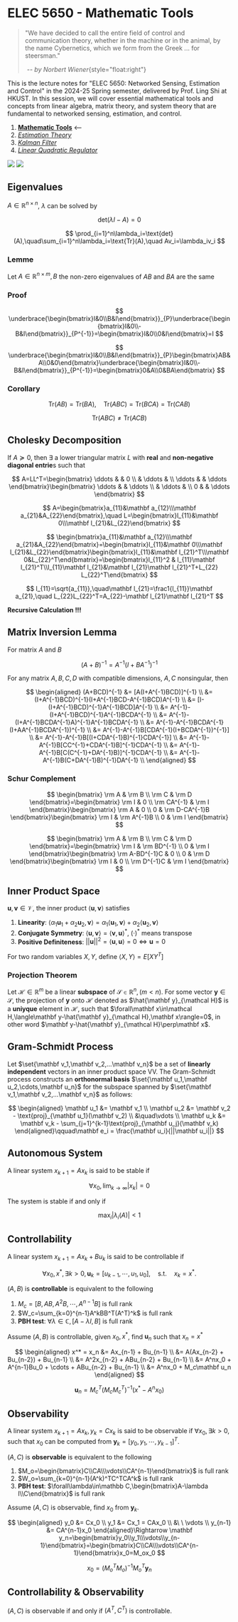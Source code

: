 # ELEC 5650 - Mathematic Tools

> "We have decided to call the entire field of control and communication theory, whether in the machine or in the animal, by the name Cybernetics, which we form from the Greek ... for steersman."
>
> &nbsp;_-- by Norbert Wiener_{style="float:right"}

<CenteredImg src="/posts/elec-5650/linear-algebra.png" width=50% />

This is the lecture notes for "ELEC 5650: Networked Sensing, Estimation and Control" in the 2024-25 Spring semester, delivered by Prof. Ling Shi at HKUST. In this session, we will cover essential mathematical tools and concepts from linear algebra, matrix theory, and system theory that are fundamental to networked sensing, estimation, and control.

1. [**Mathematic Tools**](./math-tools.md) <--
2. [_Estimation Theory_](./estimation.md)
3. [_Kalman Filter_](./kalman-filter.md)
4. [_Linear Quadratic Regulator_](./lqr.md)

<Badges>
<img src="/tags/hkust.svg">
<img src="/tags/math.svg">
</Badges>

## Eigenvalues

$A\in\mathbb R^{n\times n}$, $\lambda$ can be solved by

$$\text{det}(\lambda I-A)=0$$

$$
\prod_{i=1}^n\lambda_i=\text{det}(A),\quad\sum_{i=1}^n\lambda_i=\text{Tr}(A),\quad Av_i=\lambda_iv_i
$$

### Lemme

Let $A\in\mathbb R^{n\times m}, B$ the non-zero eigenvalues of $AB$ and $BA$ are the same

### Proof

$$
\underbrace{\begin{bmatrix}I&0\\B&I\end{bmatrix}}_{P}\underbrace{\begin{bmatrix}I&0\\-B&I\end{bmatrix}}_{P^{-1}}=\begin{bmatrix}I&0\\0&I\end{bmatrix}=I
$$

$$
\underbrace{\begin{bmatrix}I&0\\B&I\end{bmatrix}}_{P}\begin{bmatrix}AB&A\\0&0\end{bmatrix}\underbrace{\begin{bmatrix}I&0\\-B&I\end{bmatrix}}_{P^{-1}}=\begin{bmatrix}0&A\\0&BA\end{bmatrix}
$$

### Corollary

$$
\text{Tr}(AB)=\text{Tr}(BA),\quad \text{Tr}(ABC)=\text{Tr}(BCA)=\text{Tr}(CAB)
$$

$$
\text{Tr}(ABC)\neq\text{Tr}(ACB)
$$

## Cholesky Decomposition

If $A\succeq0$, then $\exists$ a lower triangular matrix $L$ with **real** and **non-negative diagonal entrie**s such that

$$
A=LL^T=\begin{bmatrix}
\ddots & & 0 \\
& \ddots & \\
\ddots & & \ddots
\end{bmatrix}\begin{bmatrix}
\ddots & & \ddots \\
& \ddots & \\
0 & & \ddots
\end{bmatrix}
$$

$$
A=\begin{bmatrix}a_{11}&\mathbf a_{12}\\\mathbf a_{21}&A_{22}\end{bmatrix},\quad L=\begin{bmatrix}l_{11}&\mathbf 0\\\mathbf l_{21}&L_{22}\end{bmatrix}
$$

$$
\begin{bmatrix}a_{11}&\mathbf a_{12}\\\mathbf a_{21}&A_{22}\end{bmatrix}=\begin{bmatrix}l_{11}&\mathbf 0\\\mathbf l_{21}&L_{22}\end{bmatrix}\begin{bmatrix}l_{11}&\mathbf l_{21}^T\\\mathbf 0&L_{22}^T\end{bmatrix}=\begin{bmatrix}l_{11}^2 & l_{11}\mathbf l_{21}^T\\l_{11}\mathbf l_{21}&\mathbf l_{21}\mathbf l_{21}^T+L_{22} L_{22}^T\end{bmatrix}
$$

$$
l_{11}=\sqrt{a_{11}},\quad\mathbf l_{21}=\frac1{l_{11}}\mathbf a_{21},\quad L_{22}L_{22}^T=A_{22}-\mathbf l_{21}\mathbf l_{21}^T
$$

**Recursive Calculation !!!**

<!-- ##  Positive Definite

Already very familiar, omit -->

## Matrix Inversion Lemma

For matrix $A$ and $B$

$$
(A+B)^{-1} = A^{-1}(I+BA^{-1})^{-1}
$$

For any matrix $A,B,C,D$ with compatible dimensions, $A,C$ nonsingular, then

$$
\begin{aligned}
(A+BCD)^{-1} &= [A(I+A^{-1}BCD)]^{-1} \\
&= (I+A^{-1}BCD)^{-1}(I+A^{-1}BCD-A^{-1}BCD)A^{-1} \\
&= [I-(I+A^{-1}BCD)^{-1}A^{-1}BCD]A^{-1} \\
&= A^{-1}-(I+A^{-1}BCD)^{-1}A^{-1}BCDA^{-1} \\
&= A^{-1}-(I+A^{-1}BCDA^{-1}A)^{-1}A^{-1}BCDA^{-1} \\
&= A^{-1}-A^{-1}BCDA^{-1}(I+AA^{-1}BCDA^{-1})^{-1} \\
&= A^{-1}-A^{-1}B[CDA^{-1}(I+BCDA^{-1})^{-1}] \\
&= A^{-1}-A^{-1}B[(I+CDA^{-1}B)^{-1}CDA^{-1}] \\
&= A^{-1}-A^{-1}B[CC^{-1}+CDA^{-1}B]^{-1}CDA^{-1} \\
&= A^{-1}-A^{-1}B[C(C^{-1}+DA^{-1}B)]^{-1}CDA^{-1} \\
&= A^{-1}-A^{-1}B(C+DA^{-1}B)^{-1}DA^{-1} \\
\end{aligned}
$$

### Schur Complement

$$
\begin{bmatrix}
\rm A & \rm B \\ \rm C & \rm D
\end{bmatrix}=\begin{bmatrix}
\rm I & 0 \\ \rm CA^{-1} & \rm I
\end{bmatrix}\begin{bmatrix}
\rm A & 0 \\ 0 & \rm D-CA^{-1}B
\end{bmatrix}\begin{bmatrix}
\rm I & \rm A^{-1}B \\ 0 & \rm I
\end{bmatrix}
$$

$$
\begin{bmatrix}
\rm A & \rm B \\ \rm C & \rm D
\end{bmatrix}=\begin{bmatrix}
\rm I & \rm BD^{-1} \\ 0 & \rm I
\end{bmatrix}\begin{bmatrix}
\rm A-BD^{-1}C & 0 \\ 0 & \rm D
\end{bmatrix}\begin{bmatrix}
\rm I & 0 \\ \rm D^{-1}C & \rm I
\end{bmatrix}
$$

## Inner Product Space

$\mathbf u,\mathbf v\in\mathcal V$, the inner product $\langle\mathbf u,\mathbf v\rangle$ satisfies

1. **Linearity**: $\langle\alpha_1\mathbf u_1+\alpha_2\mathbf u_2,\mathbf v\rangle=\alpha_1\langle\mathbf u_1,\mathbf v\rangle+\alpha_2\langle\mathbf u_2,\mathbf v\rangle$
2. **Conjugate Symmetry**: $\langle\mathbf u,\mathbf v\rangle=\langle\mathbf v,\mathbf u\rangle^*$, $(·)^*$ means transpose
3. **Positive Definiteness**: $||\mathbf u||^2=\langle\mathbf u,\mathbf u\rangle=0\Leftrightarrow\mathbf u=0$

For two random variables $X,Y$, define $\langle X,Y\rangle=E[XY^T]$

### Projection Theorem

Let $\mathcal H\in\mathbb R^{m}$ be a linear **subspace** of $\mathcal S\in\mathbb R^n,(m<n)$. For some vector $\mathbf y\in\mathcal S$, the projection of $\mathbf y$ onto $\mathcal H$ denoted as $\hat{\mathbf y}_{\mathcal H}$ is a **uniyque** element in $\mathcal H$, such that $\forall\mathbf x\in\mathcal H,\langle\mathbf y-\hat{\mathbf y}_{\mathcal H},\mathbf x\rangle=0$, in other word $\mathbf y-\hat{\mathbf y}_{\mathcal H}\perp\mathbf x$.

## Gram-Schmidt Process

Let $\set{\mathbf v_1,\mathbf v_2,...\mathbf v_n}$ be a set of **linearly independent** vectors in an inner product space VV. The Gram-Schmidt process constructs an **orthonormal basis** $\set{\mathbf u_1,\mathbf u_2,\cdots,\mathbf u_n}$ for the subspace spanned by $\set{\mathbf v_1,\mathbf v_2,...\mathbf v_n}$ as follows:

$$
\begin{aligned}
\mathbf u_1 &= \mathbf v_1 \\
\mathbf u_2 &= \mathbf v_2 - \text{proj}_{\mathbf u_1}(\mathbf v_2) \\
&\quad\vdots \\
\mathbf u_k &= \mathbf v_k - \sum_{j=1}^{k-1}\text{proj}_{\mathbf u_j}(\mathbf v_k)
\end{aligned}\qquad\mathbf e_i = \frac{\mathbf u_i}{||\mathbf u_i||}
$$

## Autonomous System

A linear system $x_{k+1}=Ax_k$ is said to be stable if

$$
\forall x_0,\lim_{k\to\infty}|x_k|=0
$$

The system is stable if and only if

$$
\max_i|\lambda_i(A)|<1
$$

## Controllability

A linear system $x_{k+1}=Ax_k+Bu_k$ is said to be controllable if

$$
\forall x_0,x^*,\exists k>0,\mathbf u_k=[u_{k-1},\cdots,u_1,u_0],\quad\text{s.t.}\quad x_k=x^*.
$$

$(A,B)$ is **controllable** is equivalent to the following

1. $M_c=[B,AB,A^2B,\cdots,A^{n-1}B]$ is full rank
2. $W_c=\sum_{k=0}^{n-1}A^kBB^T(A^T)^k$ is full rank
3. **PBH test**: $\forall\lambda\in\mathbb C,[A-\lambda I, B]$ is full rank

Assume $(A,B)$ is controllable, given $x_0, x^*$, find $\mathbf u_n$ such that $x_n=x^*$

$$
\begin{aligned}
x^* = x_n &= Ax_{n-1} + Bu_{n-1} \\
&= A(Ax_{n-2} + Bu_{n-2}) + Bu_{n-1} \\
&= A^2x_{n-2} + ABu_{n-2} + Bu_{n-1} \\
&= A^nx_0 + A^{n-1}Bu_0 + \cdots + ABu_{n-2} + Bu_{n-1} \\
&= A^nx_0 + M_c\mathbf u_n
\end{aligned}
$$

$$
\mathbf u_n = M_c^T(M_cM_c^T)^{-1}(x^*-A^nx_0)
$$

## Observability

A linear system $x_{k+1}=Ax_k, y_k=Cx_k$ is said to be observable if $\forall x_0,\exists k>0$, such that $x_0$ can be computed from $\mathbf y_k=[y_0,y_1,\cdots,y_{k-1}]^T$.

$(A,C)$ is **observable** is equivalent to the following

1. $M_o=\begin{bmatrix}C\\CA\\\vdots\\CA^{n-1}\end{bmatrix}$ is full rank
2. $W_o=\sum_{k=0}^{n-1}(A^k)^TC^TCA^k$ is full rank
3. **PBH test**: $\forall\lambda\in\mathbb C,\begin{bmatrix}A-\lambda I\\C\end{bmatrix}$ is full rank

Assume $(A,C)$ is observable, find $x_0$ from $\mathbf y_k$.

$$
\begin{aligned}
y_0 &= Cx_0 \\
y_1 &= Cx_1 = CAx_0 \\
&\ \ \vdots \\
y_{n-1} &= CA^{n-1}x_0
\end{aligned}\Rightarrow \mathbf y_n=\begin{bmatrix}y_0\\y_1\\\vdots\\y_{n-1}\end{bmatrix}=\begin{bmatrix}C\\CA\\\vdots\\CA^{n-1}\end{bmatrix}x_0=M_ox_0
$$

$$
x_0=(M_o^TM_o)^{-1}M_o^T\mathbf y_n
$$

## Controllability & Observability

$(A,C)$ is observable if and only if $(A^T,C^T)$ is controllable.
